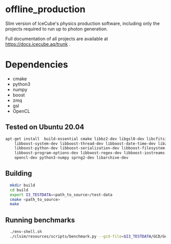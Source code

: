 # offline_production
Slim version of IceCube's physics production software, including only the projects required to run up to photon generation. 

Full documentation of all projects are available at https://docs.icecube.aq/trunk .

# Dependencies
* cmake 
* python3
* numpy
* boost
* zmq
* gsl
* OpenCL 

## Tested on Ubuntu 20.04

```sh
apt-get install  build-essential cmake libbz2-dev libgsl0-dev libcfitsio-dev
    libboost-system-dev libboost-thread-dev libboost-date-time-dev libzmq5-dev
    libboost-python-dev libboost-serialization-dev libboost-filesystem-dev 
    libboost-program-options-dev libboost-regex-dev libboost-iostreams-dev
    opencl-dev python3-numpy sprng2-dev libarchive-dev
```

## Building

```sh
  mkdir build
  cd build
  export I3_TESTDATA=<path_to_source>/test-data
  cmake <path_to_source>
  make
```

## Running benchmarks

```sh
  ./env-shell.sh
  ./clsim/resources/scripts/benchmark.py --gcd-file=$I3_TESTDATA/GCD/GeoCalibDetectorStatus_2016.57531_V0.i3.gz --numevents 100
```

